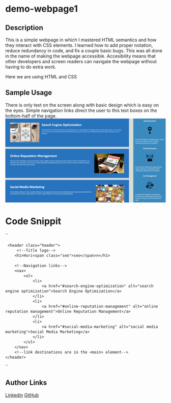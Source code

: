 # demo-webpage1

## Description

This is a simple webpage in which I mastered HTML semantics and how they interact with CSS elements. I learned how to add proper notation, reduce redundancy in code, and fix a couple basic bugs. This was all done in the name of making the webpage accessible. Accesibility means that other developers and screen readers can navigate the webpage without having to do extra work.

Here we are using HTML and CSS

## Sample Usage
There is only text on the screen along with basic design which is easy on the eyes. Simple navigation links direct the user to this text boxes on the bottom-half of the page.
![screenshot](assets/images/webpage%20screenshot.png)

# Code Snippit

``

     <header class="header">
         <!--Title logo-->
        <h1>Hori<span class="seo">seo</span>n</h1>

        <!--Navigation links-->
        <nav>
            <ul>
                <li>
                    <a href="#search-engine-optimization" alt="search engine optimization">Search Engine Optimization</a>
                </li>
                <li>
                    <a href="#online-reputation-management" alt="online reputation management">Online Reputation Management</a>
                </li>
                <li>
                    <a href="#social-media-marketing" alt="social media marketing">Social Media Marketing</a>
                </li>
            </ul>
        </nav>
        <!--link destinations are in the <main> element-->
    </header>

 ``

## Author Links
[Linkedin](https://www.linkedin.com/in/dominic-conradson-76638b172/)
[GitHub](https://github.com/theDomConrad/)
